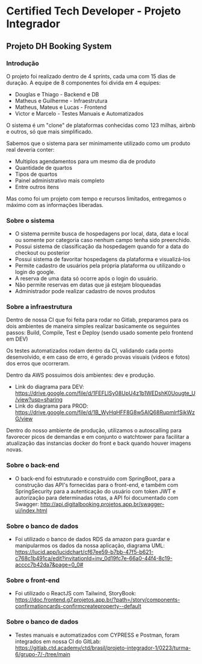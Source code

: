 # Certified Tech Developer - Projeto Integrador

## Projeto DH Booking System

### Introdução
O projeto foi realizado dentro de 4 sprints, cada uma com 15 dias de duração. A equipe de 8 componentes foi divida em 4 equipes:

- Douglas e Thiago - Backend e DB
- Matheus e Guilherme - Infraestrutura
- Matheus, Mateus e Lucas - Frontend
- Victor e Marcelo - Testes Manuais e Automatizados

O sistema é um "clone" de plataformas conhecidas como 123 milhas, airbnb e outros, só que mais simplificado.

Sabemos que o sistema para ser minimamente utilizado como um produto real deveria conter:

- Multiplos agendamentos para um mesmo dia de produto
- Quantidade de quartos
- Tipos de quartos
- Painel administrativo mais completo
- Entre outros itens

Mas como foi um projeto com tempo e recursos limitados, entregamos o máximo com as informações liberadas.

### Sobre o sistema
- O sistema permite busca de hospedagens por local, data, data e local ou somente por categoria caso nenhum campo tenha sido preenchido.
- Possui sistema de classificação da hospedagem quando for a data do checkout ou posterior
- Possui sistema de favoritar hospedagens da plataforma e visualizá-los
- Permite cadastro de usuários pela própria plataforma ou utilizando o login do google.
- A reserva de uma data só ocorre após o login do usuário.
- Não permite reservas em datas que já estejam bloqueadas
- Administrador pode realizar cadastro de novos produtos

### Sobre a infraestrutura
Dentro de nossa CI que foi feita para rodar no Gitlab, preparamos para os dois ambientes de maneira simples realizar basicamente os seguintes passos: Build, Compile, Test e Deploy (sendo usado somente pelo frontend em DEV)

Os testes automatizados rodam dentro da CI, validando cada ponto desenvolvido, e em caso de erro, é gerado provas visuais (videos e fotos) dos erros que ocorreram.

Dentro da AWS possuimos dois ambientes: dev e produção.

- Link do diagrama para DEV: https://drive.google.com/file/d/1FEFLlSy08UpU4z1b1WEDshK0Uougte_U/view?usp=sharing
- Link do diagrama para PROD: https://drive.google.com/file/d/1B_WyHqHFF8G8w5AlQ68RupmlrfSjkWzG/view

Dentro do nosso ambiente de produção, utilizamos o autoscalling para favorecer picos de demandas e em conjunto o watchtower para facilitar a atualização das instancias docker do front e back quando houver imagens novas.

### Sobre o back-end
- O back-end foi estruturado e construído com SpringBoot, para a construção das API's fornecidas para o front-end, e também com SpringSecurity para a autenticação do usuário com token JWT e autorização para determinadas rotas, a API foi documentado com Swagger: http://api.digitalbooking.projetos.app.br/swagger-ui/index.html

### Sobre o banco de dados
- Foi utilizado o banco de dados RDS da amazon para guardar e manipularmos os dados da nossa aplicação, diagrama UML: https://lucid.app/lucidchart/cf67ee59-b7bb-47f5-b621-c768c1b491ca/edit?invitationId=inv_0d19fc7e-66a0-44f4-8c19-acccc7b42da7&page=0_0#

### Sobre o front-end
- Foi utilizado o ReactJS com Tailwind, StoryBook: https://doc.frontend.g7.projetos.app.br/?path=/story/components-confirmationcards-confirmcreateproperty--default

### Sobre o banco de dados
- Testes manuais e automatizados com CYPRESS e Postman, foram integrados em nossa CI do GitLab: https://gitlab.ctd.academy/ctd/brasil/projeto-integrador-1/0223/turma-6/grupo-7/-/tree/main

